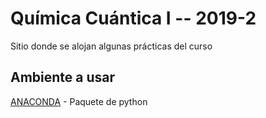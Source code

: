 # Química Cuántica I -- 2019-2

Sitio donde se alojan algunas prácticas del curso

## Ambiente a usar

[ANACONDA](https://www.anaconda.com/distribution/) - Paquete de python

